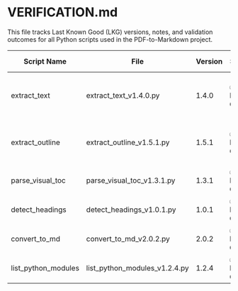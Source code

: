 # VERIFICATION.md

This file tracks Last Known Good (LKG) versions, notes, and validation outcomes for all Python scripts used in the PDF-to-Markdown project.

| Script Name           | File                             | Version | Status             | Validation Notes                                                  | Last Verified       |
|-----------------------|----------------------------------|---------|--------------------|-------------------------------------------------------------------|---------------------|
| extract_text          | extract_text_v1.4.0.py           | 1.4.0   | ✅ Last Known Good | Tested on Classic_Guide_to_Greyhawk.pdf and Greyhawk_Expanded_-_A_Players_Guide_to_Oerik.pdf. Both extracted correctly. | 2025-05-31 15:59 |
| extract_outline       | extract_outline_v1.5.1.py        | 1.5.1   | ✅ Last Known Good | Correctly handled outline extraction and fallback. Verbose trace included. Passed on both outline-present and outline-absent PDFs. | 2025-05-31 15:59 |
| parse_visual_toc      | parse_visual_toc_v1.3.1.py       | 1.3.1   | ✅ Last Known Good | Handles fallback gracefully. TOC detected where expected, fallback message where not. | 2025-05-31 15:59 |
| detect_headings       | detect_headings_v1.0.1.py        | 1.0.1   | ✅ Last Known Good | Font-size-based heading detection fallback                         | 2025-05-31 |
| convert_to_md         | convert_to_md_v2.0.2.py          | 2.0.2   | ✅ Last Known Good | Phase 1 complete: outline/headings structure verified across 7 PDFs | 2025-06-01 |
| list_python_modules   | list_python_modules_v1.2.4.py    | 1.2.4   | ✅ Last Known Good | Replaces old LKG flag with version string for accurate reporting | 2025-06-01 |
